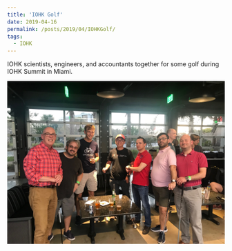 ```yaml
---
title: 'IOHK Golf'
date: 2019-04-16
permalink: /posts/2019/04/IOHKGolf/
tags:
  - IOHK
---
```


IOHK scientists, engineers, and accountants together for some golf during IOHK Summit in Miami.

<img src="/images/posts/2019-04-16/golf.jpeg" width=600>